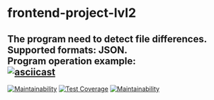 # frontend-project-lvl2
The program need to detect file differences.<br>
Supported formats: JSON.<br>
Program operation example:<br>
[![asciicast](https://asciinema.org/a/eAegNOeILqrTlVmM4I5pMWl1f.png)](https://asciinema.org/a/eAegNOeILqrTlVmM4I5pMWl1f)
---
[![Maintainability](https://api.codeclimate.com/v1/badges/86f5503276d518641586/maintainability)](https://codeclimate.com/github/gafetinov/frontend-project-lvl2/maintainability)
[![Test Coverage](https://api.codeclimate.com/v1/badges/86f5503276d518641586/test_coverage)](https://codeclimate.com/github/gafetinov/frontend-project-lvl2/test_coverage)
[![Maintainability](https://github.com/gafetinov/frontend-project-lvl2/workflows/Node%20CI/badge.svg)](https://github.com/gafetinov/frontend-project-lvl2/actions)
